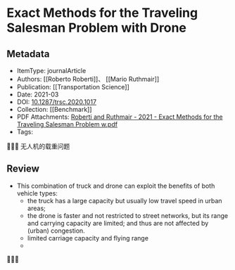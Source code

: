 # Exact Methods for the Traveling Salesman Problem with Drone
##  Metadata
- ItemType: journalArticle
- Authors: [[Roberto Roberti]]、 [[Mario Ruthmair]]
- Publication: [[Transportation Science]]
- Date: 2021-03
- DOI: [10.1287/trsc.2020.1017](https://doi.org/10.1287/trsc.2020.1017)
- Collection: [[Benchmark]]
- PDF Attachments: [Roberti and Ruthmair - 2021 - Exact Methods for the Traveling Salesman Problem w.pdf](zotero://open-pdf/library/items/2XIQKNZI)
- Tags: 

👣➿👣
无人机的载重问题
	
## Review
- This combination of truck and drone can exploit the benefits of both vehicle types:
	- the truck has a large capacity but usually low travel speed in urban areas;
	- the drone is faster and not restricted to street networks, but its range and carrying capacity are limited; and thus are not affected by (urban) congestion.
	- limited carriage capacity and flying range
	- 
		



👣➿👣